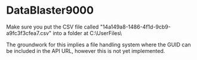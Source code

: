 # DataBlaster9000

Make sure you put the CSV file called "14a149a8-1486-4f1d-9cb9-a9fc3f3cfea7.csv" into a folder at C:\UserFiles\

The groundwork for this implies a file handling system where the GUID can be included in the API URL, however this is not yet implemented.